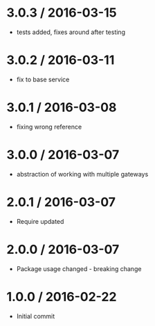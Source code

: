 3.0.3 / 2016-03-15
===================
* tests added, fixes around after testing

3.0.2 / 2016-03-11
===================
* fix to base service

3.0.1 / 2016-03-08
===================
* fixing wrong reference

3.0.0 / 2016-03-07
===================
* abstraction of working with multiple gateways

2.0.1 / 2016-03-07
===================
* Require updated

2.0.0 / 2016-03-07
===================
* Package usage changed - breaking change

1.0.0 / 2016-02-22
===================
* Initial commit
